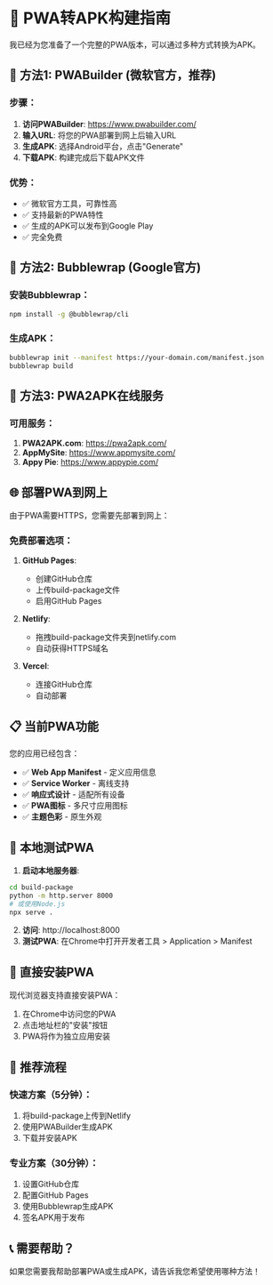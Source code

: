 # 🚀 PWA转APK构建指南

我已经为您准备了一个完整的PWA版本，可以通过多种方式转换为APK。

## 📱 方法1: PWABuilder (微软官方，推荐)

### 步骤：
1. **访问PWABuilder**: https://www.pwabuilder.com/
2. **输入URL**: 将您的PWA部署到网上后输入URL
3. **生成APK**: 选择Android平台，点击"Generate"
4. **下载APK**: 构建完成后下载APK文件

### 优势：
- ✅ 微软官方工具，可靠性高
- ✅ 支持最新的PWA特性
- ✅ 生成的APK可以发布到Google Play
- ✅ 完全免费

## 📱 方法2: Bubblewrap (Google官方)

### 安装Bubblewrap：
```bash
npm install -g @bubblewrap/cli
```

### 生成APK：
```bash
bubblewrap init --manifest https://your-domain.com/manifest.json
bubblewrap build
```

## 📱 方法3: PWA2APK在线服务

### 可用服务：
1. **PWA2APK.com**: https://pwa2apk.com/
2. **AppMySite**: https://www.appmysite.com/
3. **Appy Pie**: https://www.appypie.com/

## 🌐 部署PWA到网上

由于PWA需要HTTPS，您需要先部署到网上：

### 免费部署选项：
1. **GitHub Pages**: 
   - 创建GitHub仓库
   - 上传build-package文件
   - 启用GitHub Pages

2. **Netlify**:
   - 拖拽build-package文件夹到netlify.com
   - 自动获得HTTPS域名

3. **Vercel**:
   - 连接GitHub仓库
   - 自动部署

## 📋 当前PWA功能

您的应用已经包含：
- ✅ **Web App Manifest** - 定义应用信息
- ✅ **Service Worker** - 离线支持
- ✅ **响应式设计** - 适配所有设备
- ✅ **PWA图标** - 多尺寸应用图标
- ✅ **主题色彩** - 原生外观

## 🔧 本地测试PWA

1. **启动本地服务器**:
```bash
cd build-package
python -m http.server 8000
# 或使用Node.js
npx serve .
```

2. **访问**: http://localhost:8000
3. **测试PWA**: 在Chrome中打开开发者工具 > Application > Manifest

## 📱 直接安装PWA

现代浏览器支持直接安装PWA：
1. 在Chrome中访问您的PWA
2. 点击地址栏的"安装"按钮
3. PWA将作为独立应用安装

## 🎯 推荐流程

### 快速方案（5分钟）：
1. 将build-package上传到Netlify
2. 使用PWABuilder生成APK
3. 下载并安装APK

### 专业方案（30分钟）：
1. 设置GitHub仓库
2. 配置GitHub Pages
3. 使用Bubblewrap生成APK
4. 签名APK用于发布

## 📞 需要帮助？

如果您需要我帮助部署PWA或生成APK，请告诉我您希望使用哪种方法！
